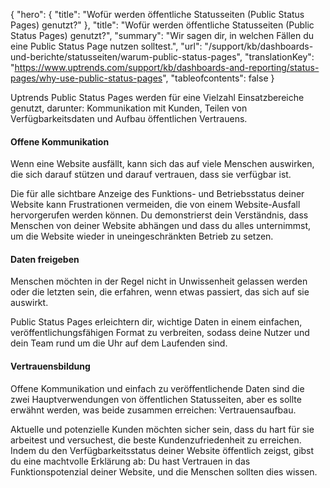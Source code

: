 ﻿{
  "hero": {
    "title": "Wofür werden öffentliche Statusseiten (Public Status Pages) genutzt?"
  },
  "title": "Wofür werden öffentliche Statusseiten (Public Status Pages) genutzt?",
  "summary": "Wir sagen dir, in welchen Fällen du eine Public Status Page nutzen solltest.",
  "url": "/support/kb/dashboards-und-berichte/statusseiten/warum-public-status-pages",
  "translationKey": "https://www.uptrends.com/support/kb/dashboards-and-reporting/status-pages/why-use-public-status-pages",
  "tableofcontents": false
}

Uptrends Public Status Pages werden für eine Vielzahl Einsatzbereiche genutzt, darunter: Kommunikation mit Kunden, Teilen von Verfügbarkeitsdaten und Aufbau öffentlichen Vertrauens.

#### Offene Kommunikation

Wenn eine Website ausfällt, kann sich das auf viele Menschen auswirken, die sich darauf stützen und darauf vertrauen, dass sie verfügbar ist.

Die für alle sichtbare Anzeige des Funktions- und Betriebsstatus deiner Website kann Frustrationen vermeiden, die von einem Website-Ausfall hervorgerufen werden können. Du demonstrierst dein Verständnis, dass Menschen von deiner Website abhängen und dass du alles unternimmst, um die Website wieder in uneingeschränkten Betrieb zu setzen.

#### Daten freigeben

Menschen möchten in der Regel nicht in Unwissenheit gelassen werden oder die letzten sein, die erfahren, wenn etwas passiert, das sich auf sie auswirkt.

Public Status Pages erleichtern dir, wichtige Daten in einem einfachen, veröffentlichungsfähigen Format zu verbreiten, sodass deine Nutzer und dein Team rund um die Uhr auf dem Laufenden sind.

#### Vertrauensbildung

Offene Kommunikation und einfach zu veröffentlichende Daten sind die zwei Hauptverwendungen von öffentlichen Statusseiten, aber es sollte erwähnt werden, was beide zusammen erreichen: Vertrauensaufbau.

Aktuelle und potenzielle Kunden möchten sicher sein, dass du hart für sie arbeitest und versuchest, die beste Kundenzufriedenheit zu erreichen. Indem du den Verfügbarkeitsstatus deiner Website öffentlich zeigst, gibst du eine machtvolle Erklärung ab: Du hast Vertrauen in das Funktionspotenzial deiner Website, und die Menschen sollten dies wissen.
